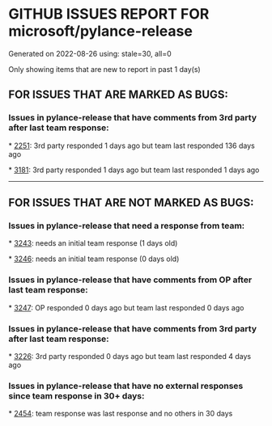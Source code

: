 
# GITHUB ISSUES REPORT FOR microsoft/pylance-release


Generated on 2022-08-26 using: stale=30, all=0


Only showing items that are new to report in past 1 day(s)


## FOR ISSUES THAT ARE MARKED AS BUGS:


### Issues in pylance-release that have comments from 3rd party after last team response:


\* [2251](https://github.com/microsoft/pylance-release/issues/2251 "Docstrings are not shown correctly"): 3rd party responded 1 days ago but team last responded 136 days ago

\* [3181](https://github.com/microsoft/pylance-release/issues/3181 "Aggressive import &quot;fixing&quot; creates syntactically invalid code"): 3rd party responded 1 days ago but team last responded 1 days ago

---

## FOR ISSUES THAT ARE NOT MARKED AS BUGS:


### Issues in pylance-release that need a response from team:


\* [3243](https://github.com/microsoft/pylance-release/issues/3243 "Pylance does not load installed stubs"): needs an initial team response (1 days old)

\* [3246](https://github.com/microsoft/pylance-release/issues/3246 "&quot;No Refactorings Available&quot; for basic code snippets"): needs an initial team response (0 days old)

### Issues in pylance-release that have comments from OP after last team response:


\* [3247](https://github.com/microsoft/pylance-release/issues/3247 "Parse `rtype` as the return type"): OP responded 0 days ago but team last responded 0 days ago

### Issues in pylance-release that have comments from 3rd party after last team response:


\* [3226](https://github.com/microsoft/pylance-release/issues/3226 "Support dataclasses"): 3rd party responded 0 days ago but team last responded 4 days ago

### Issues in pylance-release that have no external responses since team response in 30+ days:


\* [2454](https://github.com/microsoft/pylance-release/issues/2454 "Pylance isn't showing errors"): team response was last response and no others in 30 days
